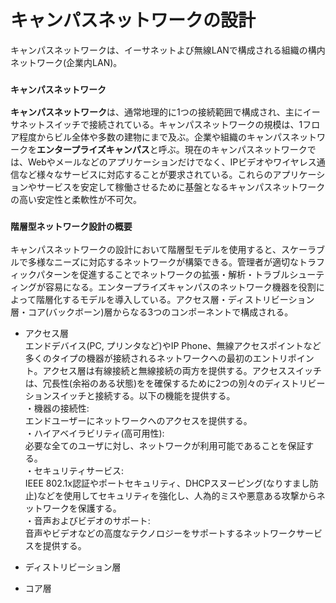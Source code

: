 # キャンパスネットワークの設計
キャンパスネットワークは、イーサネットよび無線LANで構成される組織の構内ネットワーク(企業内LAN)。

### `キャンパスネットワーク`
**キャンパスネットワーク**は、通常地理的に1つの接続範囲で構成され、主にイーサネットスイッチで接続されている。キャンパスネットワークの規模は、1フロア程度からビル全体や多数の建物にまで及ぶ。企業や組織のキャンパスネットワークを**エンタープライズキャンパス**と呼ぶ。現在のキャンパスネットワークでは、Webやメールなどのアプリケーションだけでなく、IPビデオやワイヤレス通信など様々なサービスに対応することが要求されている。これらのアプリケーションやサービスを安定して稼働させるために基盤となるキャンパスネットワークの高い安定性と柔軟性が不可欠。

### `階層型ネットワーク設計の概要`
キャンパスネットワークの設計において階層型モデルを使用すると、スケーラブルで多様なニーズに対応するネットワークが構築できる。管理者が適切なトラフィックパターンを促進することでネットワークの拡張・解析・トラブルシューティングが容易になる。エンタープライズキャンパスのネットワーク機器を役割によって階層化するモデルを導入している。アクセス層・ディストリビーション層・コア(バックボーン)層からなる3つのコンポーネントで構成される。

- アクセス層  
エンドデバイス(PC, プリンタなど)やIP Phone、無線アクセスポイントなど多くのタイプの機器が接続されるネットワークへの最初のエントリポイント。アクセス層は有線接続と無線接続の両方を提供する。アクセススイッチは、冗長性(余裕のある状態)をを確保するために2つの別々のディストリビーションスイッチと接続する。以下の機能を提供する。  
・機器の接続性:  
エンドユーザーにネットワークへのアクセスを提供する。  
・ハイアベイラビリティ(高可用性):  
必要な全てのユーザに対し、ネットワークが利用可能であることを保証する。  
・セキュリティサービス:  
IEEE 802.1x認証やポートセキュリティ、DHCPスヌーピング(なりすまし防止)などを使用してセキュリティを強化し、人為的ミスや悪意ある攻撃からネットワークを保護する。  
・音声およびビデオのサポート:  
音声やビデオなどの高度なテクノロジーをサポートするネットワークサービスを提供する。

- ディストリビーション層


- コア層
